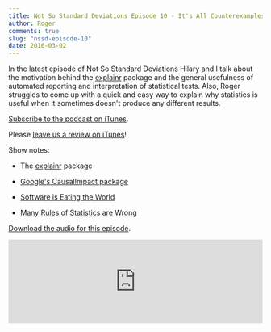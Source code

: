```yaml
---
title: Not So Standard Deviations Episode 10 - It's All Counterexamples
author: Roger
comments: true
slug: "nssd-episode-10"
date: 2016-03-02
---
```


In the latest episode of Not So Standard Deviations Hilary and I talk about the motivation behind the [explainr](https://github.com/hilaryparker/explainr) package and the general usefulness of automated reporting and interpretation of statistical tests. Also, Roger struggles to come up with a quick and easy way to explain why statistics is useful when it sometimes doesn't produce any different results. 

[Subscribe to the podcast on iTunes](https://itunes.apple.com/us/podcast/not-so-standard-deviations/id1040614570).

Please [leave us a review on iTunes](https://itunes.apple.com/us/podcast/not-so-standard-deviations/id1040614570)!

Show notes:

* The [explainr](https://github.com/hilaryparker/explainr) package

* [Google's CausalImpact package](https://google.github.io/CausalImpact/CausalImpact.html)

* [Software is Eating the World](http://www.wsj.com/articles/SB10001424053111903480904576512250915629460)

* [Many Rules of Statistics are Wrong](http://allendowney.blogspot.com/2015/12/many-rules-of-statistics-are-wrong.html)

[Download the audio for this episode](https://soundcloud.com/nssd-podcast/episode-10-its-all-counterexamples).


<iframe width="100%" height="166" scrolling="no" frameborder="no" src="https://w.soundcloud.com/player/?url=https%3A//api.soundcloud.com/tracks/249517993&amp;color=ff5500&amp;auto_play=false&amp;hide_related=false&amp;show_comments=true&amp;show_user=true&amp;show_reposts=false"></iframe>
